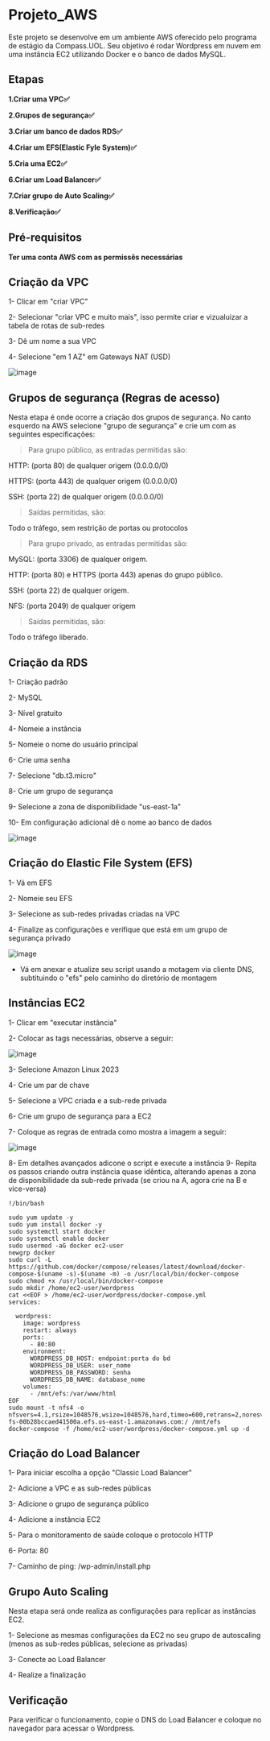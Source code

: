 # Projeto_AWS
Este projeto se desenvolve em um ambiente AWS oferecido pelo programa de estágio da Compass.UOL. Seu objetivo é rodar Wordpress em nuvem em uma instância EC2 utilizando Docker e o banco de dados MySQL.

## Etapas

**1.Criar uma VPC✅**

**2.Grupos de segurança✅**

**3.Criar um banco de dados RDS✅**

**4.Criar um EFS(Elastic Fyle System)✅**

**5.Cria uma EC2✅** 

**6.Criar um Load Balancer✅**

**7.Criar grupo de Auto Scaling✅**

**8.Verificação✅**


## Pré-requisitos
**Ter uma conta AWS com as permissês necessárias**

## Criação da VPC

1- Clicar em "criar VPC"

2- Selecionar "criar VPC e muito mais", isso permite criar e vizualuizar a tabela de rotas de sub-redes

3- Dê um nome a sua VPC

4- Selecione "em 1 AZ" em Gateways NAT (USD)

![image](https://github.com/user-attachments/assets/74c016aa-22fc-4f84-97bb-1ec4c1512cda)


## Grupos de segurança (Regras de acesso)

Nesta etapa é onde ocorre a criação dos grupos de segurança. No canto esquerdo na AWS selecione "grupo de segurança" e crie um com as seguintes especificações: 

>Para grupo público, as entradas permitidas são:

HTTP: (porta 80) de qualquer origem (0.0.0.0/0)

HTTPS: (porta 443) de qualquer origem (0.0.0.0/0)

SSH: (porta 22) de qualquer origem (0.0.0.0/0)

>Saídas permitidas, são:

Todo o tráfego, sem restrição de portas ou protocolos

>Para grupo privado, as entradas permitidas são:

MySQL: (porta 3306) de qualquer origem.

HTTP: (porta 80) e HTTPS (porta 443) apenas do grupo público.

SSH: (porta 22) de qualquer origem.

NFS: (porta 2049) de qualquer origem

>Saídas permitidas, são:

Todo o tráfego liberado.


## Criação da RDS

1- Criação padrão

2- MySQL

3- Nível gratuito

4- Nomeie a instância

5- Nomeie o nome do usuário principal

6- Crie uma senha

7- Selecione "db.t3.micro"

8- Crie um grupo de segurança 

9- Selecione a zona de disponibilidade "us-east-1a"

10- Em configuração adicional dê o nome ao banco de dados

![image](https://github.com/user-attachments/assets/6b3fc1b6-9843-4b8c-9bdb-f4534d2efdc3)


## Criação do Elastic File System (EFS)

1- Vá em EFS

2- Nomeie seu EFS

3- Selecione as sub-redes privadas criadas na VPC

4- Finalize as configurações e verifique que está em um grupo de segurança privado

  ![image](https://github.com/user-attachments/assets/0e826417-c876-4ca9-be90-c8ad063f0f08)
- Vá em anexar e atualize seu script usando a motagem via cliente DNS, subtituindo o "efs" pelo caminho do diretório de montagem



## Instâncias EC2

1- Clicar em "executar instância"

2- Colocar as tags necessárias, observe a seguir:

![image](https://github.com/user-attachments/assets/8cc3c0f3-cacd-4ac9-9184-2ff54c9bfb53)


3- Selecione Amazon Linux 2023

4- Crie um par de chave

5- Selecione a VPC criada e a sub-rede privada

6- Crie um grupo de segurança para a EC2

7- Coloque as regras de entrada como mostra a imagem a seguir:

![image](https://github.com/user-attachments/assets/f6ef1a00-f42f-4282-bed4-ae77e45e558f)

8- Em detalhes avançados adicone o script e execute a instância
9- Repita os passos criando outra instância quase idêntica, alterando apenas a zona de disponibilidade da sub-rede privada (se criou na A, agora crie na B e vice-versa) 


````
!/bin/bash 
 
sudo yum update -y 
sudo yum install docker -y
sudo systemctl start docker
sudo systemctl enable docker
sudo usermod -aG docker ec2-user
newgrp docker
sudo curl -L https://github.com/docker/compose/releases/latest/download/docker-compose-$(uname -s)-$(uname -m) -o /usr/local/bin/docker-compose
sudo chmod +x /usr/local/bin/docker-compose
sudo mkdir /home/ec2-user/wordpress
cat <<EOF > /home/ec2-user/wordpress/docker-compose.yml
services:
 
  wordpress:
    image: wordpress
    restart: always
    ports:
      - 80:80
    environment:
      WORDPRESS_DB_HOST: endpoint:porta do bd
      WORDPRESS_DB_USER: user_nome
      WORDPRESS_DB_PASSWORD: senha
      WORDPRESS_DB_NAME: database_nome
    volumes:
      - /mnt/efs:/var/www/html
EOF
sudo mount -t nfs4 -o nfsvers=4.1,rsize=1048576,wsize=1048576,hard,timeo=600,retrans=2,noresvport fs-00b28bccaed41500a.efs.us-east-1.amazonaws.com:/ /mnt/efs
docker-compose -f /home/ec2-user/wordpress/docker-compose.yml up -d

````

## Criação do Load Balancer

1- Para iniciar escolha a opção "Classic Load Balancer"

2- Adicione a VPC e as sub-redes públicas

3- Adicione o grupo de segurança público

4- Adicione a instância EC2

5- Para o monitoramento de saúde coloque o protocolo HTTP

6- Porta: 80

7- Caminho de ping: /wp-admin/install.php


## Grupo Auto Scaling

Nesta etapa será onde realiza as configurações para replicar as instâncias EC2.

1- Selecione as mesmas configurações da EC2 no seu grupo de autoscaling (menos as sub-redes públicas, selecione as privadas)

3- Conecte ao Load Balancer

4- Realize a finalização 

## Verificação

Para verificar o funcionamento, copie o DNS do Load Balancer e coloque no navegador para acessar o Wordpress.
